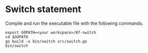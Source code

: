 # Switch statement
  
Compile and run the executable file with the following commands.

```
export GOPATH=<your workspace>/07-switch
cd $GOPATH
go build -o bin/switch src/switch.go
bin/switch
```
